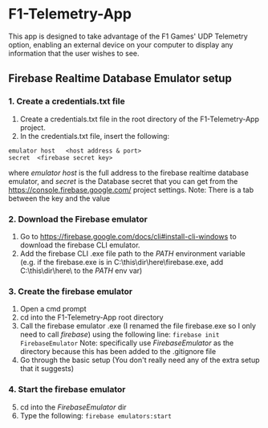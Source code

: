# F1-Telemetry-App
This app is designed to take advantage of the F1 Games' UDP Telemetry option, enabling an external device on your computer to display any information that the user wishes to see.

## Firebase Realtime Database Emulator setup

### 1. Create a credentials.txt file

1. Create a credentials.txt file in the root directory of the F1-Telemetry-App project.
2. In the credentials.txt file, insert the following:
```
emulator host	<host address & port>
secret	<firebase secret key>
```

where *emulator host* is the full address to the firebase realtime database emulator, and *secret* is the Database secret that you can get from the https://console.firebase.google.com/ project settings.
Note: There is a tab between the key and the value

### 2. Download the Firebase emulator

1. Go to https://firebase.google.com/docs/cli#install-cli-windows to download the firebase CLI emulator.
2. Add the firebase CLI .exe file path to the *PATH* environment variable (e.g. if the firebase.exe is in C:\this\dir\here\firebase.exe, add C:\this\dir\here\ to the *PATH* env var)


### 3. Create the firebase emulator

1. Open a cmd prompt
2. cd into the F1-Telemetry-App root directory
3. Call the firebase emulator .exe (I renamed the file firebase.exe so I only need to call *firebase*) using the following line:
	`firebase init FirebaseEmulator`
	Note: specifically use *FirebaseEmulator* as the directory because this has been added to the .gitignore file
4. Go through the basic setup (You don't really need any of the extra setup that it suggests)

### 4. Start the firebase emulator

5. cd into the *FirebaseEmulator* dir
6. Type the following: `firebase emulators:start`
